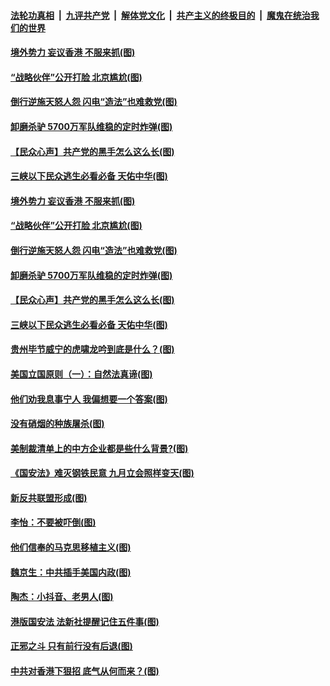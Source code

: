 ####  [法轮功真相](../../../../basic/blob/master/README.md?t=07041602) &nbsp;|&nbsp; [九评共产党](../../../../9ping.md/blob/master/README.md?t=07041602) &nbsp;|&nbsp; [解体党文化](../../../../jtdwh.md/blob/master/README.md?t=07041602)  &nbsp;|&nbsp; [共产主义的终极目的](../../../../gczydzjmd.md/blob/master/README.md?t=07041602) &nbsp;|&nbsp; [魔鬼在统治我们的世界](../../../../mgztzwmdsj.md/blob/master/README.md?t=07041602) 

#### [境外势力 妄议香港 不服来抓(图)](../pages/p4/938616.md?t=07041602) 

#### [“战略伙伴”公开打脸 北京尴尬(图)](../pages/p4/938610.md?t=07041602) 

#### [倒行逆施天怒人怨 闪电“造法”也难救党(图)](../pages/p4/938609.md?t=07041602) 

#### [卸磨杀驴 5700万军队维稳的定时炸弹(图)](../pages/p4/938607.md?t=07041602) 

#### [【民众心声】共产党的黑手怎么这么长(图)](../pages/p4/938456.md?t=07041602) 

#### [三峡以下民众逃生必看必备 天佑中华(图)](../pages/p4/938593.md?t=07041602) 

#### [境外势力 妄议香港 不服来抓(图)](../pages/p4/938616.md?t=07041602) 

#### [“战略伙伴”公开打脸 北京尴尬(图)](../pages/p4/938610.md?t=07041602) 

#### [倒行逆施天怒人怨 闪电“造法”也难救党(图)](../pages/p4/938609.md?t=07041602) 

#### [卸磨杀驴 5700万军队维稳的定时炸弹(图)](../pages/p4/938607.md?t=07041602) 

#### [【民众心声】共产党的黑手怎么这么长(图)](../pages/p4/938456.md?t=07041602) 

#### [三峡以下民众逃生必看必备 天佑中华(图)](../pages/p4/938593.md?t=07041602) 

#### [贵州毕节威宁的虎啸龙吟到底是什么？(图)](../pages/p4/938596.md?t=07041602) 

#### [美国立国原则（一）：自然法真谛(图)](../pages/p4/938484.md?t=07041602) 

#### [他们劝我息事宁人 我偏想要一个答案(图)](../pages/p4/938491.md?t=07041602) 

#### [没有硝烟的种族屠杀(图)](../pages/p4/938489.md?t=07041602) 

#### [美制裁清单上的中方企业都是些什么背景?(图)](../pages/p4/938486.md?t=07041602) 

#### [《国安法》难灭钢铁民意 九月立会照样变天(图)](../pages/p4/938485.md?t=07041602) 

#### [新反共联盟形成(图)](../pages/p4/938480.md?t=07041602) 

#### [李怡：不要被吓倒(图)](../pages/p4/938488.md?t=07041602) 

#### [他们信奉的马克思移植主义(图)](../pages/p4/938413.md?t=07041602) 

#### [魏京生：中共插手美国内政(图)](../pages/p4/938409.md?t=07041602) 

#### [陶杰：小抖音、老男人(图)](../pages/p4/938404.md?t=07041602) 

#### [港版国安法 法新社提醒记住五件事(图)](../pages/p4/938401.md?t=07041602) 

#### [正邪之斗 只有前行没有后退(图)](../pages/p4/938399.md?t=07041602) 

#### [中共对香港下狠招 底气从何而来？(图)](../pages/p4/938397.md?t=07041602) 

